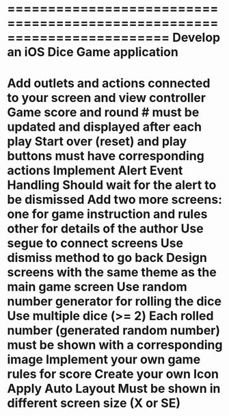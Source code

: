 ========================================================================
Develop an iOS Dice Game application
========================================================================
Add outlets and actions connected to your screen and view controller
Game score and round # must be updated and displayed after each play
Start over (reset) and play buttons must have corresponding actions
Implement Alert Event Handling
Should wait for the alert to be dismissed
Add two more screens: 
	one for game instruction and rules
	other for details of the author
Use segue to connect screens
Use dismiss method to go back 
Design screens with the same theme as the main game screen
Use random number generator for rolling the dice
Use multiple dice (>= 2)
Each rolled number (generated random number) must be shown with a corresponding image
Implement your own game rules for score
Create your own Icon
Apply Auto Layout
Must be shown in different screen size (X or SE)
========================================================================
